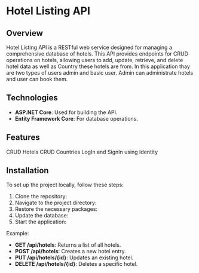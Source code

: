 # Hotel Listing API

## Overview
Hotel Listing API is a RESTful web service designed for managing a comprehensive database of hotels. This API provides endpoints for CRUD operations on hotels, allowing users to add, update, retrieve, and delete hotel data as well as Country these hotels are from. 
In this application thay are two types of users admin and basic user. Admin can administrate hotels and user can book them. 

## Technologies
- **ASP.NET Core**: Used for building the API.
- **Entity Framework Core**: For database operations.

## Features
CRUD Hotels
CRUD Countries
LogIn and SignIn using Identity

## Installation
To set up the project locally, follow these steps:
1. Clone the repository:
2. Navigate to the project directory:
3. Restore the necessary packages:
4. Update the database:
5. Start the application:

Example:
- **GET /api/hotels**: Returns a list of all hotels.
- **POST /api/hotels**: Creates a new hotel entry.
- **PUT /api/hotels/{id}**: Updates an existing hotel.
- **DELETE /api/hotels/{id}**: Deletes a specific hotel.
